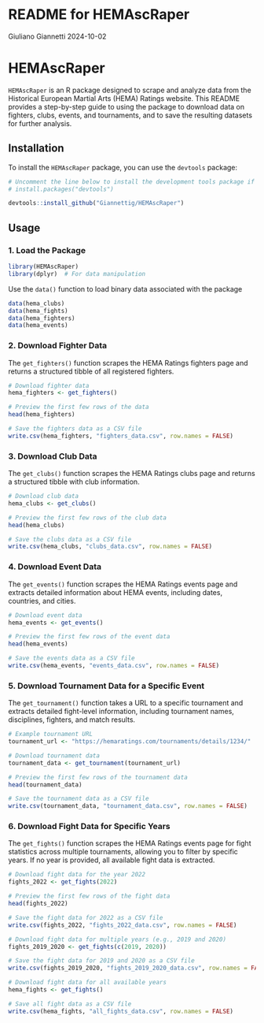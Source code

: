 README for HEMAscRaper
================
Giuliano Giannetti
2024-10-02

# HEMAscRaper

`HEMAscRaper` is an R package designed to scrape and analyze data from
the Historical European Martial Arts (HEMA) Ratings website. This README
provides a step-by-step guide to using the package to download data on
fighters, clubs, events, and tournaments, and to save the resulting
datasets for further analysis.

## Installation

To install the `HEMAscRaper` package, you can use the `devtools`
package:

``` r
# Uncomment the line below to install the development tools package if not already installed
# install.packages("devtools")

devtools::install_github("Giannettig/HEMAscRaper")
```

## Usage

### 1. Load the Package

``` r
library(HEMAscRaper)
library(dplyr)  # For data manipulation
```

Use the `data()` function to load binary data associated with the
package

``` r
data(hema_clubs)
data(hema_fights)
data(hema_fighters)
data(hema_events)
```

### 2. Download Fighter Data

The `get_fighters()` function scrapes the HEMA Ratings fighters page and
returns a structured tibble of all registered fighters.

``` r
# Download fighter data
hema_fighters <- get_fighters()

# Preview the first few rows of the data
head(hema_fighters)

# Save the fighters data as a CSV file
write.csv(hema_fighters, "fighters_data.csv", row.names = FALSE)
```

### 3. Download Club Data

The `get_clubs()` function scrapes the HEMA Ratings clubs page and
returns a structured tibble with club information.

``` r
# Download club data
hema_clubs <- get_clubs()

# Preview the first few rows of the club data
head(hema_clubs)

# Save the clubs data as a CSV file
write.csv(hema_clubs, "clubs_data.csv", row.names = FALSE)
```

### 4. Download Event Data

The `get_events()` function scrapes the HEMA Ratings events page and
extracts detailed information about HEMA events, including dates,
countries, and cities.

``` r
# Download event data
hema_events <- get_events()

# Preview the first few rows of the event data
head(hema_events)

# Save the events data as a CSV file
write.csv(hema_events, "events_data.csv", row.names = FALSE)
```

### 5. Download Tournament Data for a Specific Event

The `get_tournament()` function takes a URL to a specific tournament and
extracts detailed fight-level information, including tournament names,
disciplines, fighters, and match results.

``` r
# Example tournament URL
tournament_url <- "https://hemaratings.com/tournaments/details/1234/"

# Download tournament data
tournament_data <- get_tournament(tournament_url)

# Preview the first few rows of the tournament data
head(tournament_data)

# Save the tournament data as a CSV file
write.csv(tournament_data, "tournament_data.csv", row.names = FALSE)
```

### 6. Download Fight Data for Specific Years

The `get_fights()` function scrapes the HEMA Ratings events page for
fight statistics across multiple tournaments, allowing you to filter by
specific years. If no year is provided, all available fight data is
extracted.

``` r
# Download fight data for the year 2022
fights_2022 <- get_fights(2022)

# Preview the first few rows of the fight data
head(fights_2022)

# Save the fight data for 2022 as a CSV file
write.csv(fights_2022, "fights_2022_data.csv", row.names = FALSE)

# Download fight data for multiple years (e.g., 2019 and 2020)
fights_2019_2020 <- get_fights(c(2019, 2020))

# Save the fight data for 2019 and 2020 as a CSV file
write.csv(fights_2019_2020, "fights_2019_2020_data.csv", row.names = FALSE)

# Download fight data for all available years
hema_fights <- get_fights()

# Save all fight data as a CSV file
write.csv(hema_fights, "all_fights_data.csv", row.names = FALSE)
```
